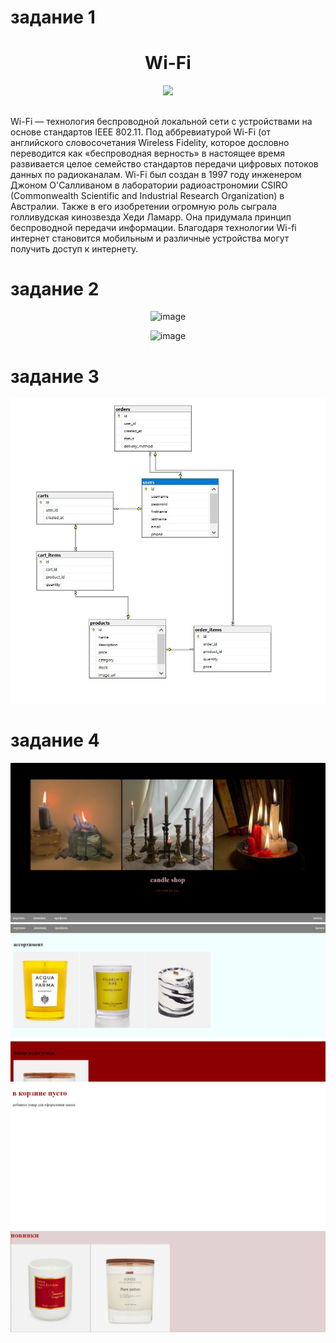 # задание 1
<h1 align = "center">Wi-Fi</h1>
<div align = "center">
<img src =https://taisy0.com/wp-content/uploads/2016/06/wifi.jpg>
</div>

<h2 align = "center"></h2>
Wi-Fi — технология беспроводной локальной сети с устройствами на основе стандартов IEEE 802.11. Под аббревиатурой Wi-Fi (от английского словосочетания Wireless Fidelity, которое дословно переводится как «беспроводная верность» в настоящее время развивается целое семейство стандартов передачи цифровых потоков данных по радиоканалам. 
Wi-Fi был создан в 1997 году инженером Джоном О'Салливаном в лаборатории радиоастрономии CSIRO (Commonwealth Scientific and Industrial Research Organization) в Австралии.
Также в его изобретении огромную роль сыграла голливудская кинозвезда Хеди Ламарр. Она придумала принцип беспроводной передачи информации.
Благодаря технологии Wi-fi интернет становится мобильным и различные устройства могут получить доступ к интернету.

# задание 2
<div align = "center">

![image](https://user-images.githubusercontent.com/130051831/231482304-42808e31-7100-4f2c-b8e5-9db3aec5afa1.png)

![image](https://user-images.githubusercontent.com/130051831/231483400-4123f63d-3534-4580-9330-4784a8e9f6b5.png)
</div>

# задание 3
</div>
<div align = "center">
 <img src="бд.jpg">
</div>

# задание 4
</div>
<div align = "center">
 <img src="сайт 1.JPG">
 <img src="сайт 2.jpg">
 <img src="корзина.jpg">
 <img src="новинки.jpg">
</div>
